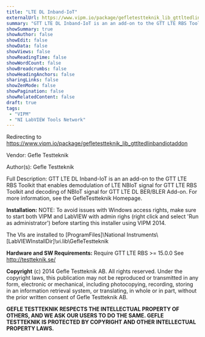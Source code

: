 ```yaml
---
title: "LTE DL Inband-IoT"
externalUrl: https://www.vipm.io/package/gefletestteknik_lib_gttltedlinbandiotaddon
summary: "GTT LTE DL Inband-IoT is an an add-on to the GTT LTE RBS Toolkit that enables demodulation of LTE NBIoT signal for GTT LTE RBS Toolkit and decoding of NBIoT signal for GTT LTE DL BER/BLER Add-on."
showSummary: true
showAuthor: false
showEdit: false
showData: false
showViews: false
showReadingTime: false
showWordCount: false
showBreadcrumbs: false
showHeadingAnchors: false
sharingLinks: false
showZenMode: false
showPagination: false
showRelatedContent: false
draft: true
tags:
 - "VIPM"
 - "NI LabVIEW Tools Network"
---
```


Redirecting to https://www.vipm.io/package/gefletestteknik_lib_gttltedlinbandiotaddon

Vendor: Gefle Testteknik

Author(s): Gefle Testteknik
 
Full Description:
GTT LTE DL Inband-IoT is an an add-on to the GTT LTE RBS Toolkit that enables demodulation of LTE NBIoT signal for GTT LTE RBS Toolkit and decoding of NBIoT signal for GTT LTE DL BER/BLER Add-on.
For more information, see the GefleTestteknik Homepage.


**Installation:**
NOTE: To avoid issues with Windows access rights, make sure to start both VIPM and LabVIEW with admin righs (right click and select 'Run as administrator') before starting this installer using VIPM 2014. 

The VIs are installed to [ProgramFiles]\\National Instruments\\[LabVIEWInstallDir]\\vi.lib\\GefleTestteknik

**Hardware and SW Requirements:**
Require GTT LTE RBS >= 15.0.0
See http://testteknik.se/

**Copyright**
(c) 2014 Gefle Testteknik AB. All rights reserved.
Under the copyright laws, this publication may not be reproduced or transmitted in any form, electronic or mechanical, including photocopying, recording, storing in an information retrieval system, or translating, in whole or in part, without the prior written consent of Gefle Testteknik AB.

**GEFLE TESTTEKNIK RESPECTS THE INTELLECTUAL PROPERTY OF OTHERS, AND WE ASK OUR USERS TO DO THE SAME. GEFLE TESTTEKNIK IS PROTECTED BY COPYRIGHT AND OTHER INTELLECTUAL PROPERTY LAWS.**